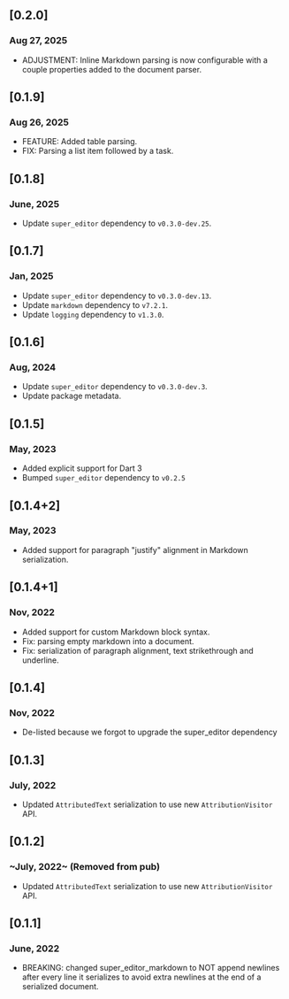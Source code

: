 ## [0.2.0]
### Aug 27, 2025
* ADJUSTMENT: Inline Markdown parsing is now configurable with a couple properties added to the document parser.

## [0.1.9]
### Aug 26, 2025
* FEATURE: Added table parsing.
* FIX: Parsing a list item followed by a task.

## [0.1.8]
### June, 2025
* Update `super_editor` dependency to `v0.3.0-dev.25`.

## [0.1.7]
### Jan, 2025
* Update `super_editor` dependency to `v0.3.0-dev.13`.
* Update `markdown` dependency to `v7.2.1`.
* Update `logging` dependency to `v1.3.0`.

## [0.1.6]
### Aug, 2024
* Update `super_editor` dependency to `v0.3.0-dev.3`.
* Update package metadata.

## [0.1.5]
### May, 2023
* Added explicit support for Dart 3
* Bumped `super_editor` dependency to `v0.2.5`

## [0.1.4+2]
### May, 2023
* Added support for paragraph "justify" alignment in Markdown serialization.

## [0.1.4+1]
### Nov, 2022
* Added support for custom Markdown block syntax.
* Fix: parsing empty markdown into a document.
* Fix: serialization of paragraph alignment, text strikethrough and underline.

## [0.1.4]
### Nov, 2022
* De-listed because we forgot to upgrade the super_editor dependency

## [0.1.3]
### July, 2022
* Updated `AttributedText` serialization to use new `AttributionVisitor` API.

## [0.1.2]
### ~July, 2022~ (Removed from pub)
* Updated `AttributedText` serialization to use new `AttributionVisitor` API.

## [0.1.1]
### June, 2022
* BREAKING: changed super_editor_markdown to NOT append newlines after every line it serializes to avoid extra newlines at the end of a serialized document.